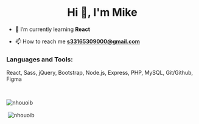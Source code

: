 <h1 align="center">Hi 👋, I'm Mike</h1>

- 🌱 I’m currently learning **React**

- 📫 How to reach me **s33165309000@gmail.com**

<h3 align="left">Languages and Tools:</h3>
<p>React, Sass, jQuery, Bootstrap, Node.js, Express, PHP, MySQL, Git/Github, Figma</p>

<br>

<p><img align="left" src="https://github-readme-stats.vercel.app/api/top-langs?username=nhouoib&show_icons=true&locale=en&layout=compact" alt="nhouoib" /></p>

<br>

<p>&nbsp;<img align="center" src="https://github-readme-stats.vercel.app/api?username=nhouoib&show_icons=true&locale=en" alt="nhouoib" /></p>

